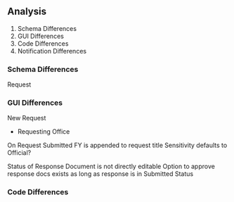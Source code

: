 ## Analysis

1. Schema Differences
2. GUI Differences
3. Code Differences
4. Notification Differences

### Schema Differences

Request

### GUI Differences

New Request

- Requesting Office

On Request Submitted FY is appended to request title
Sensitivity defaults to Official?

Status of Response Document is not directly editable
Option to approve response docs exists as long as response is in Submitted Status

### Code Differences
